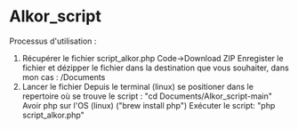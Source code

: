 # Alkor_script
Processus d'utilisation : 
1. Récupérer le fichier script_alkor.php
    Code->Download ZIP
    Enregister le fichier et dézipper le fichier dans la destination que vous souhaiter, dans mon cas : /Documents
2. Lancer le fichier 
    Depuis le terminal (linux) se positioner dans le repertoire où se trouve le script : "cd Documents/Alkor_script-main"
    Avoir php sur l'OS (linux) ("brew install php")
    Exécuter le script: "php script_alkor.php"
